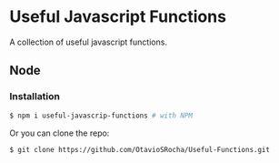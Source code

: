 
# Useful Javascript Functions

A collection of useful javascript functions.

## Node

### Installation

```bash
$ npm i useful-javascrip-functions # with NPM
```
Or you can clone the repo:

```bash
$ git clone https://github.com/OtavioSRocha/Useful-Functions.git
```